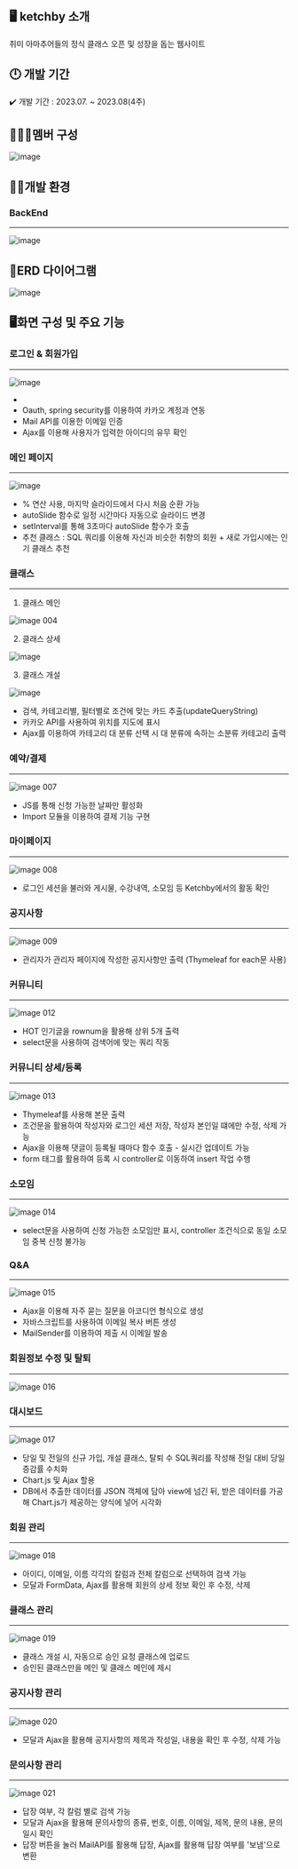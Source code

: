 ## 🖥️ ketchby 소개

취미 아마추어들의 정식 클래스 오픈 및 성장을 돕는 웹사이트

## 🕛 개발 기간

✔️ 개발 기간 : 2023.07. ~ 2023.08(4주)


## 🧑‍🤝‍🧑멤버 구성

![image](https://github.com/gr033/Ketchby/assets/128104387/378b1b8a-2c24-4d4b-9ff8-66d3aecece5a)


## 👩‍💻개발 환경

### BackEnd
---


![image](https://github.com/hyunseo3/ketchby/assets/94173709/b8847e8a-9b7a-4572-92a6-fd4a2f99ddfa)


## 📖ERD 다이어그램
![image](https://github.com/gr033/Ketchby/assets/128104387/7888f2af-37e5-4ff3-8622-2c1933bcfe05)


## 🖥️화면 구성 및 주요 기능
### 로그인 & 회원가입
---
![image](https://github.com/gr033/Ketchby/assets/128104387/1a85907b-afcf-464c-9afc-d1777bcaa3f0)

* 
* Oauth, spring security를 이용하여 카카오 계정과 연동
* Mail API를 이용한 이메일 인증
* Ajax를 이용해 사용자가 입력한 아이디의 유무 확인


### 메인 페이지
---
![image](https://github.com/gr033/Ketchby/assets/128104387/16a13008-5200-49f8-aa71-2b2afaa36b70)


* % 연산 사용, 마지막 슬라이드에서 다시 처음 순환 가능
* autoSlide 함수로 일정 시간마다 자동으로 슬라이드 변경
* setInterval를 통해 3초마다 autoSlide 함수가 호출
* 추천 클래스 : SQL 쿼리를 이용해 자신과 비슷한 취향의 회원 + 새로 가입시에는 인기 클래스 추천


### 클래스
---
1. 클래스 메인

![image 004](https://github.com/gr033/Ketchby/assets/128104387/95d2d89c-f7f8-42d2-b51a-062f44f95579)


2. 클래스 상세

![image](https://github.com/gr033/Ketchby/assets/128104387/36c61858-f95a-48c9-a10b-ad24842eef64)


3. 클래스 개설

![image](https://github.com/gr033/Ketchby/assets/128104387/dc42f90a-90f5-4cc6-ae2a-f1147c1fc9ed)

* 검색, 카테고리별, 필터별로 조건에 맞는 카드 추출(updateQueryString)
* 카카오 API를 사용하여 위치를 지도에 표시
* Ajax를 이용하여 카테고리 대 분류 선택 시 대 분류에 속하는 소분류 카테고리 출력


### 예약/결제
---
![image 007](https://github.com/gr033/Ketchby/assets/128104387/62b691a1-8a78-4299-9b96-8d869b297428)

* JS를 통해 신청 가능한 날짜만 활성화
* Import 모듈을 이용하여 결제 기능 구현



### 마이페이지
---
![image 008](https://github.com/gr033/Ketchby/assets/128104387/126b7071-29d6-4842-a7e0-608df90616b4)

* 로그인 세션을 불러와 게시물, 수강내역, 소모임 등 Ketchby에서의 활동 확인


### 공지사항
---
![image 009](https://github.com/gr033/Ketchby/assets/128104387/996724ae-5186-4011-893c-2fc8fca3ad59)

* 관리자가 관리자 페이지에 작성한 공지사항만 출력 (Thymeleaf  for each문 사용)


### 커뮤니티
---
![image 012](https://github.com/gr033/Ketchby/assets/128104387/280b5c49-d636-4c7c-8e86-37bf8e151362)

* HOT 인기글을 rownum을 활용해 상위 5개 출력
* select문을 사용하여 검색어에 맞는 쿼리 작동

### 커뮤니티 상세/등록
---
![image 013](https://github.com/gr033/Ketchby/assets/128104387/19ab4593-7c7f-4c0e-a688-29da949c82b1)

* Thymeleaf를 사용해 본문 출력
* 조건문을 활용하여 작성자와 로그인 세션 저장, 작성자 본인일 떄에만 수정, 삭제 가능
* Ajax을 이용해 댓글이 등록될 때마다 함수 호출 - 실시간 업데이트 가능
* form 태그를 활용하여 등록 시 controller로 이동하여 insert 작업 수행

### 소모임
---
![image 014](https://github.com/gr033/Ketchby/assets/128104387/f81d3b97-042a-4406-9d55-f284c46f8c9f)

* select문을 사용하여 신청 가능한 소모임만 표시, controller 조건식으로 동일 소모임 중복 신청 불가능

### Q&A
---
![image 015](https://github.com/gr033/Ketchby/assets/128104387/cccd5a91-e3f8-4e85-892b-77642ad9ce08)

* Ajax을 이용해 자주 묻는 질문을 아코디언 형식으로 생성
* 자바스크립트를 사용하여 이메일 복사 버튼 생성
* MailSender를 이용하여 제출 시 이메일 발송

### 회원정보 수정 및 탈퇴
---
![image 016](https://github.com/gr033/Ketchby/assets/128104387/7904b8c4-d868-4b4b-9a24-f0af6fd585db)

### 대시보드
---
![image 017](https://github.com/gr033/Ketchby/assets/128104387/54d76ca6-206c-445b-b85a-64cc4a04343f)

* 당일 및 전일의 신규 가입, 개설 클래스, 탈퇴 수 SQL쿼리를 작성해 전일 대비 당일 증감률 수치화
* Chart.js 및 Ajax 할용
* DB에서 추출한 데이터를 JSON 객체에 담아 view에 넘긴 뒤, 받은 데이터를 가공해 Chart.js가 제공하는 양식에 넣어 시각화

### 회원 관리
---
![image 018](https://github.com/gr033/Ketchby/assets/128104387/c38d6778-0e74-4110-a5ab-01c457ee6541)

* 아이디, 이메일, 이름 각각의 칼럼과 전체 칼럼으로 선택하여 검색 가능
* 모달과 FormData, Ajax를 활용해 회원의 상세 정보 확인 후 수정, 삭제

### 클래스 관리
---
![image 019](https://github.com/gr033/Ketchby/assets/128104387/5836b59b-33c9-43a6-9dda-72a4c8d3ea64)

* 클래스 개설 시, 자동으로 승인 요청 클래스에 업로드
* 승인된 클래스만을 메인 및 클래스 메인에 제시

### 공지사항 관리
---
![image 020](https://github.com/gr033/Ketchby/assets/128104387/64ef2391-cc80-405a-9436-086af9928c00)

* 모달과 Ajax을 활용해 공지사항의 제목과 작성일, 내용을 확인 후 수정, 삭제 가능

### 문의사항 관리
---
![image 021](https://github.com/gr033/Ketchby/assets/128104387/8b5d0764-2228-4b17-9898-b904aabe5103)

* 답장 여부, 각 칼럼 별로 검색 가능
* 모달과 Ajax을 활용해 문의사항의 종류, 번호, 이름, 이메일, 제목, 문의 내용, 문의 일시 확인
* 답장 버튼을 눌러 MailAPI를 활용해 답장, Ajax를 활용해 답장 여부를 '보냄'으로 변환
